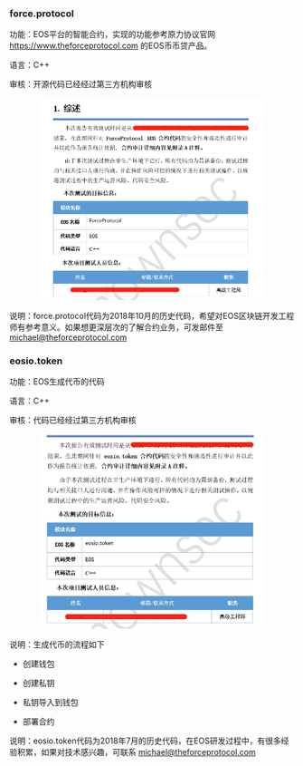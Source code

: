 ### force.protocol


功能：EOS平台的智能合约，实现的功能参考原力协议官网 https://www.theforceprotocol.com 的EOS币币贷产品。

语言：C++


审核：开源代码已经经过第三方机构审核

<div align=center>
	<span>
	      <img width="400px" src='force.protocol/assets/audit.png'>
	</span>
</div>


说明：force.protocol代码为2018年10月的历史代码，希望对EOS区块链开发工程师有参考意义。如果想更深层次的了解合约业务，可发邮件至  michael@theforceprotocol.com



### eosio.token

功能：EOS生成代币的代码

语言：C++

审核：代码已经经过第三方机构审核
<div align=center>
	<span>
	      <img width="400px" src='eosio.token/assets/audit.jpg'>
	</span>
</div>

说明：生成代币的流程如下

- 创建钱包

- 创建私钥

- 私钥导入到钱包

- 部署合约

说明：eosio.token代码为2018年7月的历史代码，在EOS研发过程中，有很多经验积累，如果对技术感兴趣，可联系 michael@theforceprotocol.com


